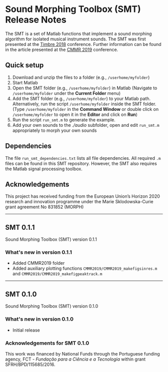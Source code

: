 # Sound Morphing Toolbox (SMT) Release Notes

The SMT is a set of Matlab functions that implement a sound morphing algorithm for isolated musical instrument sounds. The SMT was first presented at the [Timbre 2018](https://www.mcgill.ca/timbre2018/) conference. Further information can be found in the article presented at the [CMMR 2019](https://cmmr2019.prism.cnrs.fr) conference.

## Quick setup

1. Download and unzip the files to a folder (e.g., `/userhome/myfolder`)
2. Start Matlab
3. Open the SMT folder (e.g., `/userhome/myfolder`) in Matlab (Navigate to `/userhome/myfolder` under the **Current Folder** menu)
4. Add the SMT folder (e.g., `/userhome/myfolder`) to your Matlab path. Alternatively, run the script `/userhome/myfolder` inside the SMT folder. (Type `/userhome/myfolder` in the **Command Window** or double click on `/userhome/myfolder` to open it in the **Editor** and click on **Run**)
5. Run the script `run_smt.m` to generate the example.
6. Add your own sounds to the _./audio_ subfolder, open and edit `run_smt.m` appropriately to morph your own sounds

## Dependencies

The file `run_smt_dependencies.txt` lists all file dependencies. All required `.m` files can be found in this SMT repository. However, the SMT also requires the Matlab signal processing toolbox.

## Acknowledgements

This project has received funding from the European Union’s Horizon 2020 research and innovation programme under the Marie Sklodowska-Curie grant agreement No 831852 (MORPH)

---

## SMT 0.1.1

Sound Morphing Toolbox (SMT) version 0.1.1

### What's new in version 0.1.1

- Added CMMR2019 folder
- Added auxiliary plotting functions `CMMR2019/CMMR2019_makefigsinres.m` and `CMMR2019/CMMR2019_makefigpeaktrack.m`

---

## SMT 0.1.0

Sound Morphing Toolbox (SMT) version 0.1.0

### What's new in version 0.1.0

- Initial release

### Acknowledgements for SMT 0.1.0

This work was financed by National Funds through the Portuguese funding agency, FCT - _Fundação para a Ciência e a Tecnologia_ within grant SFRH/BPD/115685/2016.
